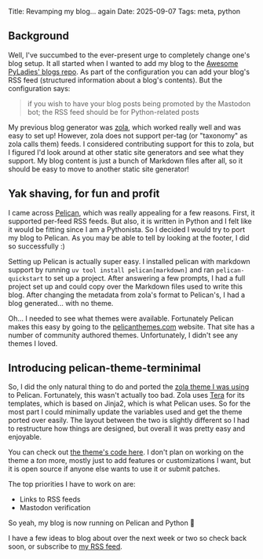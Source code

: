 Title: Revamping my blog... again
Date: 2025-09-07
Tags: meta, python

## Background

Well, I've succumbed to the ever-present urge to completely change one's blog setup. It all started when
I wanted to add my blog to the [Awesome PyLadies' blogs repo](https://github.com/cosimameyer/awesome-pyladies-blogs/). As part of the configuration you can add your blog's RSS feed (structured information about a blog's contents). But the configuration says:

> if you wish to have your blog posts being promoted by the Mastodon bot; the RSS feed should be for Python-related posts

My previous blog generator was [zola](https://www.getzola.org/), which worked really well and was easy to set up! However, zola does not support per-tag (or "taxonomy" as zola calls them) feeds. I considered contributing support for this to zola, but I figured I'd look around at other static site generators and see what they support. My blog content is just a bunch of Markdown files after all, so it should be easy to move to another static site generator!

## Yak shaving, for fun and profit

I came across [Pelican](https://getpelican.com/), which was really appealing for a few reasons. First, it supported per-feed RSS feeds. But also, it is written in Python and I felt like it would be fitting since I am a Pythonista. So I decided I would try to port my blog to Pelican. As you may be able to tell by looking at the footer, I did so successfully :)

Setting up Pelican is actually super easy. I installed pelican with markdown support by running `uv tool install pelican[markdown]` and ran `pelican-quickstart` to set up a project. After answering a few prompts, I had a full project set up and could copy over the Markdown files used to write this blog. After changing the metadata from zola's format to Pelican's, I had a blog generated... with no theme.

Oh... I needed to see what themes were available. Fortunately Pelican makes this easy by going to the [pelicanthemes.com](https://pelicanthemes.com/) website. That site has a number of community authored themes. Unfortunately, I didn't see any themes I loved.

## Introducing pelican-theme-terminimal

So, I did the only natural thing to do and ported the [zola theme I was using](https://github.com/pawroman/zola-theme-terminimal) to Pelican. Fortunately, this wasn't actually too bad. Zola uses [Tera](https://keats.github.io/tera/) for its templates, which is based on Jinja2, which is what Pelican uses. So for the most part I could minimally update the variables used and get the theme ported over easily. The layout between the two is slightly different so I had to restructure how things are designed, but overall it was pretty easy and enjoyable.

You can check out [the theme's code here](https://github.com/emmatyping/pelican-theme-terminimal/). I
don't plan on working on the theme a *ton* more, mostly just to add features or customizations I want, but it is open source if anyone else wants to use it or submit patches.

The top priorities I have to work on are:

- Links to RSS feeds
- Mastodon verification

So yeah, my blog is now running on Pelican and Python 🎉

I have a few ideas to blog about over the next week or two so check back soon, or subscribe to
[my RSS feed](/feeds/all.rss.xml).
